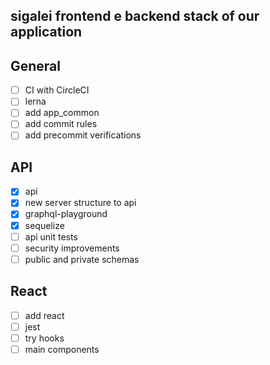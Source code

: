 ## sigalei frontend e backend stack of our application

## General
- [ ] CI with CircleCI
- [ ] lerna
- [ ] add app_common
- [ ] add commit rules
- [ ] add precommit verifications

## API
- [x] api
- [x] new server structure to api
- [x] graphql-playground
- [x] sequelize
- [ ] api unit tests
- [ ] security improvements
- [ ] public and private schemas

## React
- [ ] add react
- [ ] jest
- [ ] try hooks
- [ ] main components
